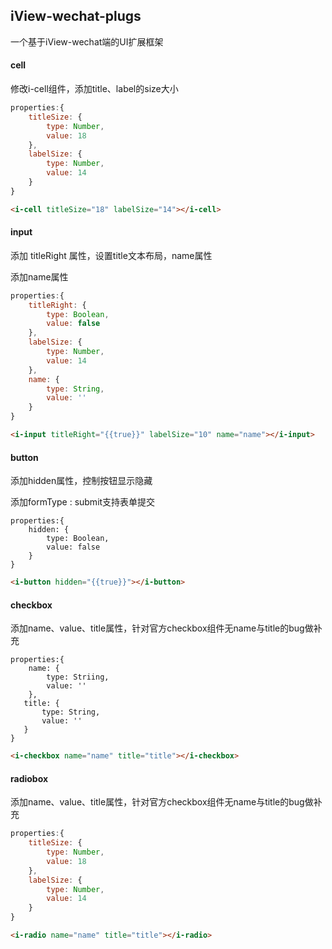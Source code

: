 ## iView-wechat-plugs

一个基于iView-wechat端的UI扩展框架

#### cell

修改i-cell组件，添加title、label的size大小 

```javascript
properties:{
    titleSize: {
        type: Number,
        value: 18
    },
    labelSize: {
        type: Number,
       	value: 14
    }
}

```

```html
<i-cell titleSize="18" labelSize="14"></i-cell>
```



#### input

添加 titleRight 属性，设置title文本布局，name属性

添加name属性

```javascript
properties:{
    titleRight: {
        type: Boolean,
        value: false
    },
    labelSize: {
        type: Number,
       	value: 14
    },
    name: {
        type: String,
        value: ''
    }
}

```

```html
<i-input titleRight="{{true}}" labelSize="10" name="name"></i-input>
```



#### button



添加hidden属性，控制按钮显示隐藏

添加formType : submit支持表单提交

```
properties:{
    hidden: {
        type: Boolean,
        value: false
    }
}

```

```html
<i-button hidden="{{true}}"></i-button>
```



#### checkbox

添加name、value、title属性，针对官方checkbox组件无name与title的bug做补充

```
properties:{
    name: {
        type: Striing,
        value: ''
    },
   title: {
       type: String,
       value: ''
   }
}

```

```html
<i-checkbox name="name" title="title"></i-checkbox>
```



#### radiobox

添加name、value、title属性，针对官方checkbox组件无name与title的bug做补充

```javascript
properties:{
    titleSize: {
        type: Number,
        value: 18
    },
    labelSize: {
        type: Number,
       	value: 14
    }
}

```

```html
<i-radio name="name" title="title"></i-radio>
```

